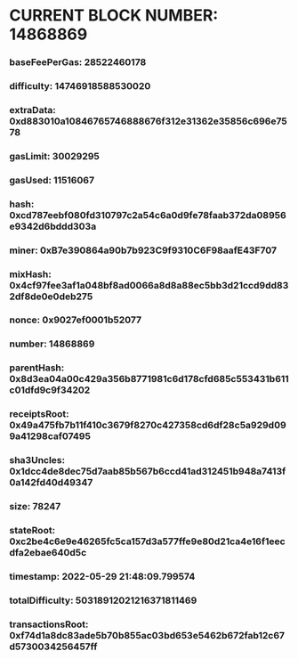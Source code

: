 # CURRENT BLOCK NUMBER: 14868869

### baseFeePerGas: 28522460178
### difficulty: 14746918588530020
### extraData: 0xd883010a10846765746888676f312e31362e35856c696e7578
### gasLimit: 30029295
### gasUsed: 11516067
### hash: 0xcd787eebf080fd310797c2a54c6a0d9fe78faab372da08956e9342d6bddd303a
### miner: 0xB7e390864a90b7b923C9f9310C6F98aafE43F707
### mixHash: 0x4cf97fee3af1a048bf8ad0066a8d8a88ec5bb3d21ccd9dd832df8de0e0deb275
### nonce: 0x9027ef0001b52077
### number: 14868869
### parentHash: 0x8d3ea04a00c429a356b8771981c6d178cfd685c553431b611c01dfd9c9f34202
### receiptsRoot: 0x49a475fb7b11f410c3679f8270c427358cd6df28c5a929d099a41298caf07495
### sha3Uncles: 0x1dcc4de8dec75d7aab85b567b6ccd41ad312451b948a7413f0a142fd40d49347
### size: 78247
### stateRoot: 0xc2be4c6e9e46265fc5ca157d3a577ffe9e80d21ca4e16f1eecdfa2ebae640d5c
### timestamp: 2022-05-29 21:48:09.799574
### totalDifficulty: 50318912021216371811469
### transactionsRoot: 0xf74d1a8dc83ade5b70b855ac03bd653e5462b672fab12c67d5730034256457ff
